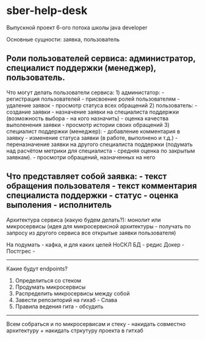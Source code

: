 # sber-help-desk
Выпускной проект 6-ого потока школы java developer


Основные сущности: заявка, пользователь

Роли пользователей сервиса: администратор, специалист поддержки (менеджер), пользователь.
------------------------------------------------------------------------------------------------
Что могут делать пользователи сервиса:
    1) администатор:
        - регистрация пользователей
        - присвоение ролей пользователям
        - удаление заявок
        - просмотр статуса всех обращений
    2) пользователь:
        - создание заявки
        - назначение заявки на специалиста поддержки (возможность выбора - на кого назначить)
        - оценка качества выполенения заявки
        - просмотр истории своих обращений
    3) специалист поддержки (менеджер):
        - добавление комментария в заявку
        - изменение статуса заявки (в работе, выполнено и т.д.)
	- переназначение заявки на другого специалиста поддержки
        (подумать над расчётом метрики для специалиста - средняя оценка по закрытым заявкам).
        - просмотри обращений, назначенных на него

Что представляет собой заявка:
    - текст обращения пользователя
    - текст комментария специалиста поддержки
    - статус
    - оценка выполения
    - исполнитель
------------------------------------------------------------------------------------------------

Архитектура сервиса (какую будем делать?): монолит или микросервисы (идея для микросервисной архитектуры - получать по запросу из другого сервиса все открытые заявки пользователя)

На подумать - кафка, и для каких целей
НоСКЛ БД - редис
Докер - 
Постгрес - 

------------------------------------------------------------------------------------------------

Какие будут endpoints?


1. Определиться со стеком
2. Продумать микросервисы
3. Распределить микросервисы между собой
4. Завести репозиторий на гихаб - Слава
5. Правила ведения гита - обсудить

____

Всем собраться и по микросервисам и стеку - накидать совместно архитектуру + накидать стркутуру проекта в гитхаб
